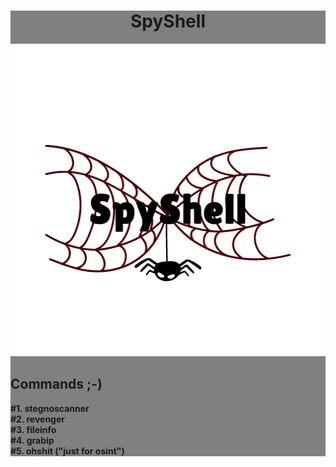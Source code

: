 <div style="width:100%;height:max-content;justify-content:center;align-items:center;background:grey;">
	<h1 style="text-align:center;">SpyShell</h1>
    <img src="asset/SpyShell.png" alt="SpyShell" style="align-items:center;justify-content:center;width:100%;height:500px;" />
  <p>
  <h2>Commands ;-)</h2>
    <b>#1. stegnoscanner</b><br>
    <b>#2. revenger</b><br>
    <b>#3. fileinfo</b><br>
    <b>#4. grabip</b><br>
    <b>#5. ohshit ("just for osint")</b>
  </p>
</div>
